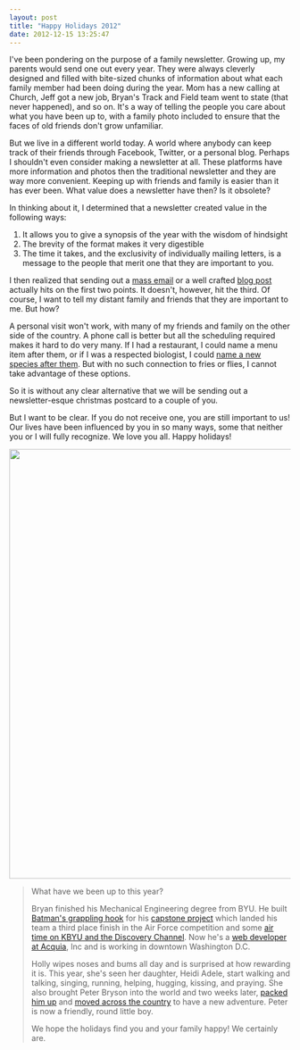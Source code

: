 ```yaml
---
layout: post
title: "Happy Holidays 2012"
date: 2012-12-15 13:25:47
---
```


I've been pondering on the purpose of a family newsletter. Growing up, my parents would send one out every year. They were always cleverly designed and filled with bite-sized chunks of information about what each family member had been doing during the year. Mom has a new calling at Church, Jeff got a new job, Bryan's Track and Field team went to state (that never happened), and so on. It's a way of telling the people you care about what you have been up to, with a family photo included to ensure that the faces of old friends don't grow unfamiliar.

But we live in a different world today. A world where anybody can keep track of their friends through Facebook, Twitter, or a personal blog. Perhaps I shouldn't even consider making a newsletter at all. These platforms have more information and photos then the traditional newsletter and they are way more convenient. Keeping up with friends and family is easier than it has ever been. What value does a newsletter have then? Is it obsolete?

In thinking about it, I determined that a newsletter created value in the following ways:

1.  It allows you to give a synopsis of the year with the wisdom of hindsight
2.  The brevity of the format makes it very digestible
3.  The time it takes, and the exclusivity of individually mailing letters, is a message to the people that merit one that they are important to you.

I then realized that sending out a [mass email][1] or a well crafted [blog post][2] actually hits on the first two points. It doesn't, however, hit the third. Of course, I want to tell my distant family and friends that they are important to me. But how?

 [1]: http://www.bryanbraun.com/2011/02/20/checking-in "This was a mass email I sent to family and friends in early 2011."
 [2]: http://www.bryanbraun.com/2011/12/25/happy-holidays-2011 "Not well crafted, but it was a holiday blog post."

A personal visit won't work, with many of my friends and family on the other side of the country. A phone call is better but all the scheduling required makes it hard to do very many. If I had a restaurant, I could name a menu item after them, or if I was a respected biologist, I could <a href="http://www.bbc.co.uk/news/magazine-18889495" target="_blank" rel="noopener noreferrer" title="10 species named after famous people">name a new species after them</a>. But with no such connection to fries or flies, I cannot take advantage of these options.

So it is without any clear alternative that we will be sending out a newsletter-esque christmas postcard to a couple of you.

But I want to be clear. If you do not receive one, you are still important to us! Our lives have been influenced by you in so many ways, some that neither you or I will fully recognize. We love you all. Happy holidays!

<p style="text-align: center;">
  <img alt="" src="/assets/images/Pop-art_Family.png" style="width: 770px; height: 770px;" title="Family photo with a modern art twist." />
</p>

> What have we been up to this year?
>
> Bryan finished his Mechanical Engineering degree from BYU. He built [Batman's grappling hook][3] for his [capstone project][4] which landed his team a third place finish in the Air Force competition and some [air time on KBYU and the Discovery Channel][5]. Now he's a <a href="http://www.acquia.com/about-us/team/bryan-braun" target="_blank" rel="noopener noreferrer" title="Acquia Team - Bryan Braun">web developer at Acquia</a>, Inc and is working in downtown Washington D.C.
>
> Holly wipes noses and bums all day and is surprised at how rewarding it is. This year, she's seen her daughter, Heidi Adele, start walking and talking, singing, running, helping, hugging, kissing, and praying. She also brought Peter Bryson into the world and two weeks later, [packed him up][6] and [moved across the country][7] to have a new adventure. Peter is now a friendly, round little boy.
>
> We hope the holidays find you and your family happy! We certainly are.

 [3]: http://www.bryanbraun.com/2012/04/08/climbing-walls-batman "Climbing Walls like Batman"
 [4]: http://news.byu.edu/archive12-apr-batmancapstone.aspx
 [5]: http://www.bryanbraun.com/2012/04/30/in-the-press/
 [6]: http://hollybunchkins.blogspot.com/2012/08/peters-next-four-homes.html
 [7]: http://www.bryanbraun.com/2012/08/05/17-states-14-days/ "17 States in 14 Days"
